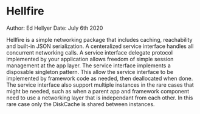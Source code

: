 # Hellfire

Author:     Ed Hellyer
Date:       July 6th 2020

Hellfire is a simple networking package that includes caching, reachability and built-in JSON serialization.  A centeralized service interface handles all concurrent networking calls.  A service interface delegate protocol implemented by your application allows freedom of simple session management at the app layer.  The service interface implements a disposable singleton pattern.  This allow the service interface to be implemented by framework code as needed, then deallocated when done.  The service interface also support multiple instances in the rare cases that might be needed, such as when a parent app and framework component need to use a networking layer that is independant from each other.  In this rare case only the DiskCache is shared between instances.

